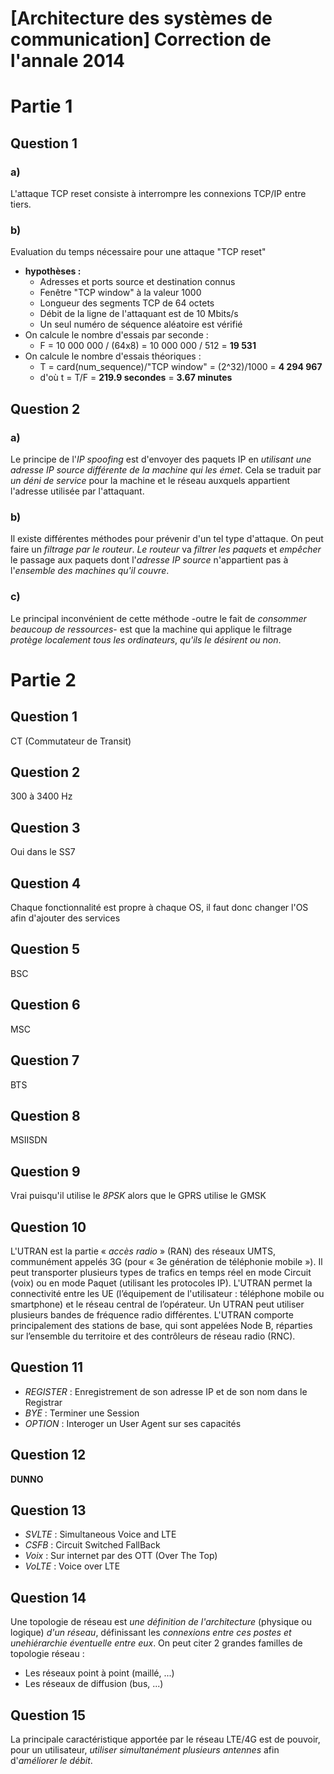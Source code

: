 # [Architecture des systèmes de communication] Correction de l'annale 2014

# Partie 1
## Question 1
### a)
L'attaque TCP reset consiste à interrompre les connexions TCP/IP entre tiers.

### b)
Evaluation du temps nécessaire pour une attaque "TCP reset"
- **hypothèses :**
  - Adresses et ports source et destination connus
  - Fenêtre "TCP window" à la valeur 1000
  - Longueur des segments TCP de 64 octets
  - Débit de la ligne de l'attaquant est de 10 Mbits/s
  - Un seul numéro de séquence aléatoire est vérifié
- On calcule le nombre d'essais par seconde :
  - F = 10 000 000 / (64x8) = 10 000 000 / 512 = **19 531**
- On calcule le nombre d'essais théoriques :
  - T = card(num_sequence)/"TCP window" = (2^32)/1000 = **4 294 967**
  - d'où t = T/F = **219.9 secondes** = **3.67 minutes**

## Question 2
### a)
Le principe de l'*IP spoofing* est d'envoyer des paquets IP en *utilisant une adresse IP source différente de la machine qui les émet*. Cela se traduit par *un déni de service* pour la machine et le réseau auxquels appartient l'adresse utilisée par l'attaquant.

### b)
Il existe différentes méthodes pour prévenir d'un tel type d'attaque. On peut faire un *filtrage par le routeur*. *Le routeur* va *filtrer les paquets* et *empêcher* le passage aux paquets dont l'*adresse IP source* n'appartient pas à l'*ensemble des machines qu'il couvre*.

### c)
Le principal inconvénient de cette méthode -outre le fait de *consommer beaucoup de ressources*- est que la machine qui applique le filtrage *protège localement tous les ordinateurs*, *qu'ils le désirent ou non*.

# Partie 2
## Question 1
CT (Commutateur de Transit)

## Question 2
300 à 3400 Hz

## Question 3
Oui dans le SS7

## Question 4
Chaque fonctionnalité est propre à chaque OS, il faut donc changer l'OS afin d'ajouter des services

## Question 5
BSC

## Question 6
MSC

## Question 7
BTS

## Question 8
MSIISDN

## Question 9
Vrai puisqu'il utilise le *8PSK* alors que le GPRS utilise le GMSK

## Question 10
L'UTRAN est la partie « *accès radio* » (RAN) des réseaux UMTS, communément appelés 3G (pour « 3e génération de téléphonie mobile »). Il peut transporter plusieurs types de trafics en temps réel en mode Circuit (voix) ou en mode Paquet (utilisant les protocoles IP). L'UTRAN permet la connectivité entre les UE (l’équipement de l'utilisateur : téléphone mobile ou smartphone) et le réseau central de l’opérateur. Un UTRAN peut utiliser plusieurs bandes de fréquence radio différentes. L'UTRAN comporte principalement des stations de base, qui sont appelées Node B, réparties sur l’ensemble du territoire et des contrôleurs de réseau radio (RNC).

## Question 11
- *REGISTER* : Enregistrement de son adresse IP et de son nom dans le Registrar
- *BYE* : Terminer une Session
- *OPTION* : Interoger un User Agent sur ses capacités

## Question 12
**DUNNO**

## Question 13
- *SVLTE* : Simultaneous Voice and LTE
- *CSFB* : Circuit Switched FallBack
- *Voix* : Sur internet par des OTT (Over The Top)
- *VoLTE* : Voice over LTE

## Question 14
Une topologie de réseau est *une définition de l'architecture* (physique ou logique) *d'un réseau*, définissant les *connexions entre ces postes et unehiérarchie éventuelle entre eux*.
On peut citer 2 grandes familles de topologie réseau :
- Les réseaux point à point (maillé, ...)
- Les réseaux de diffusion (bus, ...)

## Question 15
La principale caractéristique apportée par le réseau LTE/4G est de pouvoir, pour un utilisateur, *utiliser simultanément plusieurs antennes* afin d'*améliorer le débit*.
